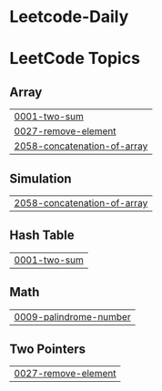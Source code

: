# Leetcode-Daily

<!---LeetCode Topics Start-->
# LeetCode Topics
## Array
|  |
| ------- |
| [0001-two-sum](https://github.com/Ganesh-Nimbalkar/Leetcode-Daily/tree/master/0001-two-sum) |
| [0027-remove-element](https://github.com/Shivnarayan07/Leetcode-Daily/tree/master/0027-remove-element) |
| [2058-concatenation-of-array](https://github.com/Ganesh-Nimbalkar/Leetcode-Daily/tree/master/2058-concatenation-of-array) |
## Simulation
|  |
| ------- |
| [2058-concatenation-of-array](https://github.com/Ganesh-Nimbalkar/Leetcode-Daily/tree/master/2058-concatenation-of-array) |
## Hash Table
|  |
| ------- |
| [0001-two-sum](https://github.com/Ganesh-Nimbalkar/Leetcode-Daily/tree/master/0001-two-sum) |
## Math
|  |
| ------- |
| [0009-palindrome-number](https://github.com/Shivnarayan07/Leetcode-Daily/tree/master/0009-palindrome-number) |
## Two Pointers
|  |
| ------- |
| [0027-remove-element](https://github.com/Shivnarayan07/Leetcode-Daily/tree/master/0027-remove-element) |
<!---LeetCode Topics End-->